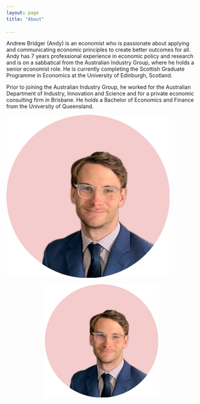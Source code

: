 ```yaml
---
layout: page
title: "About"

---
```


Andrew Bridger (Andy) is an economist who is passionate about applying and communicating economic principles to create better outcomes for all. Andy has 7 years professional experience in economic policy and research and is on a sabbatical from the Australian Industry Group, where he holds a senior economist role. He is currently completing the Scottish Graduate Programme in Economics at the University of Edinburgh, Scotland.  

Prior to joining the Australian Industry Group, he worked for the Australian Department of Industry, Innovation and Science and for a private economic consulting firm in Brisbane. He holds a Bachelor of Economics and Finance from the University of Queensland.



![Flower](https://github.com/andybridger/andybridger.github.io/blob/90a6dba3dd2737f9f6d756d21fa3f5fb52e6df04/me_pink_circle.png)

<div style="text-align: center"><img src="https://github.com/andybridger/andybridger.github.io/blob/90a6dba3dd2737f9f6d756d21fa3f5fb52e6df04/me_pink_circle.png" width="300" /></div>

